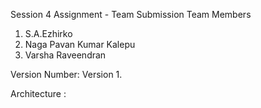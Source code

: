 Session 4 Assignment - Team Submission
Team Members
1. S.A.Ezhirko
2. Naga Pavan Kumar Kalepu
3. Varsha Raveendran

Version Number: Version 1.

Architecture :            
   
